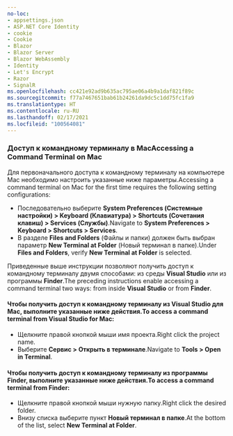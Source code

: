 ```yaml
---
no-loc:
- appsettings.json
- ASP.NET Core Identity
- cookie
- Cookie
- Blazor
- Blazor Server
- Blazor WebAssembly
- Identity
- Let's Encrypt
- Razor
- SignalR
ms.openlocfilehash: cc421e92ad9b635ac795ae06a4b9a1daf821f89c
ms.sourcegitcommit: f77a7467651bab61b24261da9dc5c1dd75fc1fa9
ms.translationtype: HT
ms.contentlocale: ru-RU
ms.lasthandoff: 02/17/2021
ms.locfileid: "100564081"
---
```

### <a name="accessing-a-command-terminal-on-mac"></a><span data-ttu-id="91755-101">Доступ к командному терминалу в Mac</span><span class="sxs-lookup"><span data-stu-id="91755-101">Accessing a Command Terminal on Mac</span></span>

<span data-ttu-id="91755-102">Для первоначального доступа к командному терминалу на компьютере Mac необходимо настроить указанные ниже параметры.</span><span class="sxs-lookup"><span data-stu-id="91755-102">Accessing a command terminal on Mac for the first time requires the following setting configurations:</span></span>

* <span data-ttu-id="91755-103">Последовательно выберите **System Preferences (Системные настройки) > Keyboard (Клавиатура) > Shortcuts (Сочетания клавиш) > Services (Службы)**.</span><span class="sxs-lookup"><span data-stu-id="91755-103">Navigate to **System Preferences > Keyboard > Shortcuts > Services**.</span></span>
* <span data-ttu-id="91755-104">В разделе **Files and Folders** (Файлы и папки) должен быть выбран параметр **New Terminal at Folder** (Новый терминал в папке).</span><span class="sxs-lookup"><span data-stu-id="91755-104">Under **Files and Folders**, verify **New Terminal at Folder** is selected.</span></span>

<span data-ttu-id="91755-105">Приведенные выше инструкции позволяют получить доступ к командному терминалу двумя способами: из среды **Visual Studio** или из программы **Finder**.</span><span class="sxs-lookup"><span data-stu-id="91755-105">The preceding instructions enable accessing a command terminal two ways: from inside **Visual Studio** or from **Finder**.</span></span> 

#### <a name="to-access-a-command-terminal-from-visual-studio-for-mac"></a><span data-ttu-id="91755-106">Чтобы получить доступ к командному терминалу из Visual Studio для Mac, выполните указанные ниже действия.</span><span class="sxs-lookup"><span data-stu-id="91755-106">To access a command terminal from Visual Studio for Mac:</span></span>

* <span data-ttu-id="91755-107">Щелкните правой кнопкой мыши имя проекта.</span><span class="sxs-lookup"><span data-stu-id="91755-107">Right click the project name.</span></span>
* <span data-ttu-id="91755-108">Выберите **Сервис > Открыть в терминале**.</span><span class="sxs-lookup"><span data-stu-id="91755-108">Navigate to **Tools > Open in Terminal**.</span></span>

#### <a name="to-access-a-command-terminal-from-finder"></a><span data-ttu-id="91755-109">Чтобы получить доступ к командному терминалу из программы Finder, выполните указанные ниже действия.</span><span class="sxs-lookup"><span data-stu-id="91755-109">To access a command terminal from Finder:</span></span>

* <span data-ttu-id="91755-110">Щелкните правой кнопкой мыши нужную папку.</span><span class="sxs-lookup"><span data-stu-id="91755-110">Right click the desired folder.</span></span>
* <span data-ttu-id="91755-111">Внизу списка выберите пункт **Новый терминал в папке**.</span><span class="sxs-lookup"><span data-stu-id="91755-111">At the bottom of the list, select **New Terminal at Folder**.</span></span>
